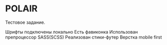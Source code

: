 # POLAIR

Тестовое задание.

Шрифты подключены локально
Есть фавиконка
Использован препроцессор SASS(SCSS)
Реализован стики-футер
Верстка mobile first
